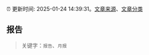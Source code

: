 :alarm_clock: 更新时间: 2025-01-24 14:39:31。[文章来源](/README.md)、[文章分类](/TAGS.md)

## 报告


> 关键字：`报告`、`月报`



